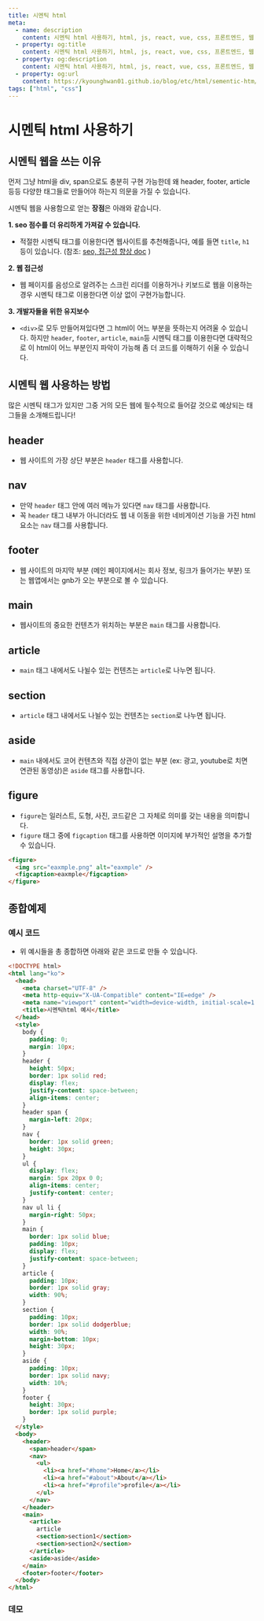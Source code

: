 ```yaml
---
title: 시멘틱 html
meta:
  - name: description
    content: 시멘틱 html 사용하기, html, js, react, vue, css, 프론트엔드, 웹 개발자, web, 백엔드, sementic, 개발자
  - property: og:title
    content: 시멘틱 html 사용하기, html, js, react, vue, css, 프론트엔드, 웹 개발자, web, 백엔드, sementic, 개발자
  - property: og:description
    content: 시멘틱 html 사용하기, html, js, react, vue, css, 프론트엔드, 웹 개발자, web, 백엔드, sementic, 개발자
  - property: og:url
    content: https://kyounghwan01.github.io/blog/etc/html/sementic-htm/
tags: ["html", "css"]
---
```


# 시멘틱 html 사용하기

## 시멘틱 웹을 쓰는 이유

먼저 그냥 html을 div, span으로도 충분히 구현 가능한데 왜 header, footer, article 등등 다양한 태그들로 만들어야 하는지 의문을 가질 수 있습니다.

시멘틱 웹을 사용함으로 얻는 **장점**은 아래와 같습니다.

**1. seo 점수를 더 유리하게 가져갈 수 있습니다.**

- 적절한 시멘틱 태그를 이용한다면 웹사이트를 추천해줍니다, 예를 들면 `title`, `h1` 등이 있습니다. (참조: [seo, 접근성 향상 doc](https://developer.mozilla.org/ko/docs/Web/HTML/Element#%ED%85%8D%EC%8A%A4%ED%8A%B8_%EC%BD%98%ED%85%90%EC%B8%A0) )

**2. 웹 접근성**

- 웹 페이지를 음성으로 알려주는 스크린 리더를 이용하거나 키보드로 웹을 이용하는 경우 시멘틱 태그로 이용한다면 이상 없이 구현가능합니다.

**3. 개발자들을 위한 유지보수**

- `<div>`로 모두 만들어져있다면 그 html이 어느 부분을 뜻하는지 어려울 수 있습니다. 하지만 `header`, `footer`, `article`, `main`등 시멘틱 태그를 이용한다면 대략적으로 이 html이 어느 부분인지 파악이 가능해 좀 더 코드를 이해하기 쉬울 수 있습니다.

## 시멘틱 웹 사용하는 방법

많은 시멘틱 태그가 있지만 그중 거의 모든 웹에 필수적으로 들어갈 것으로 예상되는 태그들을 소개해드립니다!

## header

- 웹 사이트의 가장 상단 부분은 `header` 태그를 사용합니다.

## nav

- 만약 `header` 태그 안에 여러 메뉴가 있다면 `nav` 태그를 사용합니다.
- 꼭 `header` 태그 내부가 아니더라도 웹 내 이동을 위한 네비게이션 기능을 가진 html 요소는 `nav` 태그를 사용합니다.

## footer

- 웹 사이트의 마지막 부분 (메인 페이지에서는 회사 정보, 링크가 들어가는 부분) 또는 웹앱에서는 gnb가 오는 부분으로 볼 수 있습니다.

## main

- 웹사이트의 중요한 컨텐츠가 위치하는 부분은 `main` 태그를 사용합니다.

## article

- `main` 태그 내에서도 나뉠수 있는 컨텐츠는 `article`로 나누면 됩니다.

## section

- `article` 태그 내에서도 나뉠수 있는 컨텐츠는 `section`로 나누면 됩니다.

## aside

- `main` 내에서도 코어 컨텐츠와 직접 상관이 없는 부분 (ex: 광고, youtube로 치면 연관된 동영상)은 `aside` 태그를 사용합니다.

## figure

- `figure`는 일러스트, 도형, 사진, 코드같은 그 자체로 의미를 갖는 내용을 의미합니다.
- `figure` 태그 중에 `figcaption` 태그를 사용하면 이미지에 부가적인 설명을 추가할 수 있습니다.

```html
<figure>
  <img src="eaxmple.png" alt="eaxmple" />
  <figcaption>eaxmple</figcaption>
</figure>
```

## 종합예제

### 예시 코드

- 위 예시들을 총 종합하면 아래와 같은 코드로 만들 수 있습니다.

```html
<!DOCTYPE html>
<html lang="ko">
  <head>
    <meta charset="UTF-8" />
    <meta http-equiv="X-UA-Compatible" content="IE=edge" />
    <meta name="viewport" content="width=device-width, initial-scale=1.0" />
    <title>시멘틱html 예시</title>
  </head>
  <style>
    body {
      padding: 0;
      margin: 10px;
    }
    header {
      height: 50px;
      border: 1px solid red;
      display: flex;
      justify-content: space-between;
      align-items: center;
    }
    header span {
      margin-left: 20px;
    }
    nav {
      border: 1px solid green;
      height: 30px;
    }
    ul {
      display: flex;
      margin: 5px 20px 0 0;
      align-items: center;
      justify-content: center;
    }
    nav ul li {
      margin-right: 50px;
    }
    main {
      border: 1px solid blue;
      padding: 10px;
      display: flex;
      justify-content: space-between;
    }
    article {
      padding: 10px;
      border: 1px solid gray;
      width: 90%;
    }
    section {
      padding: 10px;
      border: 1px solid dodgerblue;
      width: 90%;
      margin-bottom: 10px;
      height: 30px;
    }
    aside {
      padding: 10px;
      border: 1px solid navy;
      width: 10%;
    }
    footer {
      height: 30px;
      border: 1px solid purple;
    }
  </style>
  <body>
    <header>
      <span>header</span>
      <nav>
        <ul>
          <li><a href="#home">Home</a></li>
          <li><a href="#about">About</a></li>
          <li><a href="#profile">profile</a></li>
        </ul>
      </nav>
    </header>
    <main>
      <article>
        article
        <section>section1</section>
        <section>section2</section>
      </article>
      <aside>aside</aside>
    </main>
    <footer>footer</footer>
  </body>
</html>
```

### 데모

<SementicExample />

<TagLinks />

<Comment />
